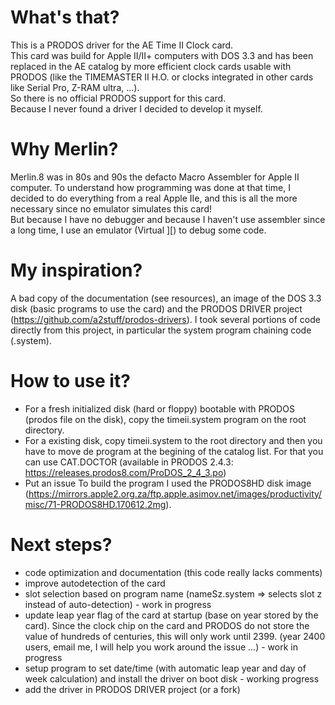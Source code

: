 # What's that?
This is a PRODOS driver for the AE Time II Clock card.  
This card was build for Apple II/II+ computers with DOS 3.3 and has been replaced in the AE catalog by more efficient clock cards usable with PRODOS (like the TIMEMASTER II H.O. or clocks integrated in other cards like Serial Pro, Z-RAM ultra, ...).  
So there is no official PRODOS support for this card.  
Because I never found a driver I decided to develop it myself.  
# Why Merlin?
Merlin.8 was in 80s and 90s the defacto Macro Assembler for Apple II computer. To understand how programming was done at that time, I decided to do everything from a real Apple IIe, and this is all the more necessary since no emulator simulates this card!  
But because I have no debugger and because I haven't use assembler since a long time, I use an emulator (Virtual ][) to debug some code.  
# My inspiration?
A bad copy of the documentation (see resources), an image of the DOS 3.3 disk (basic programs to use the card) and the PRODOS DRIVER project (https://github.com/a2stuff/prodos-drivers). I took several portions of code directly from this project, in particular the system program chaining code (.system).  
# How to use it?
- For a fresh initialized disk (hard or floppy) bootable with PRODOS (prodos file on the disk), copy the timeii.system program on the root directory.  
- For a existing disk, copy timeii.system to the root directory and then you have to move de program at the begining of the catalog list. For that you can use CAT.DOCTOR (available in PRODOS 2.4.3: https://releases.prodos8.com/ProDOS_2_4_3.po)
- Put an issue 
To build the program I used the PRODOS8HD disk image (https://mirrors.apple2.org.za/ftp.apple.asimov.net/images/productivity/misc/71-PRODOS8HD.170612.2mg).  
# Next steps?
- code optimization and documentation (this code really lacks comments)  
- improve autodetection of the card  
- slot selection based on program name (nameSz.system => selects slot z instead of auto-detection) - work in progress  
- update leap year flag of the card at startup (base on year stored by the card). Since the clock chip on the card and PRODOS do not store the value of hundreds of centuries, this will only work until 2399. (year 2400 users, email me, I will help you work around the issue ...) - work in progress  
- setup program to set date/time (with automatic leap year and day of week calculation) and install the driver on boot disk - working progress  
- add the driver in PRODOS DRIVER project (or a fork)  
